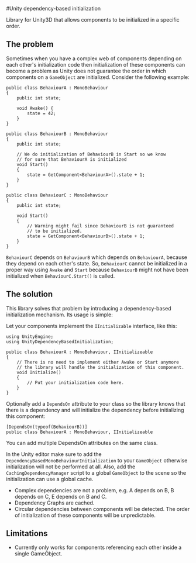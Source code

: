 #Unity dependency-based initialization

Library for Unity3D that allows components to be initialized in a specific order.

## The problem

Sometimes when you have a complex web of components depending on each other's initialization code then initialization of these components can become a problem as Unity does not guarantee the order in which components on a `GameObject` are initialized. Consider the following example:

    public class BehaviourA : MonoBehaviour 
    {
        public int state;

        void Awake() {
            state = 42;
        }
    }

    public class BehaviourB : MonoBehaviour 
    {
        public int state;

        // We do initialization of BehaviourB in Start so we know 
        // for sure that BehaviourA is initialized
        void Start() 
        {
            state = GetComponent<BehaviourA>().state + 1;
        }
    }

    public class BehaviourC : MonoBehaviour 
    {
        public int state;

        void Start() 
        {
            // Warning might fail since BehaviourB is not guaranteed 
            // to be initialized.
            state = GetComponent<BehaviourB>().state + 1;
        }
    }

`BehaviourC` depends on `BehaviourB` which depends on `BehaviourA`, because they depend on each other's state. So, `BehaviourC` cannot be initialized in a proper way using `Awake` and `Start` because `BehaviourB` might not have been initialized when `BehaviourC.Start()` is called.

## The solution

This library solves that problem by introducing a dependency-based initialization mechanism. Its usage is simple:

Let your components implement the `IInitializable` interface, like this:

    using UnityEngine;
    using UnityDependencyBasedInitialization;

    public class BehaviourA : MonoBehaviour, IInitializeable 
    {
        // There is no need to implement either Awake or Start anymore
        // the library will handle the initialization of this component.
        void Initialize()
        {
            // Put your initialization code here.
        }
    }

Optionally add a `DependsOn` attribute to your class so the library knows that there is a dependency and will initialize the dependency before initializing this component:

    [DependsOn(typeof(BehaviourB))]
    public class BehaviourA : MonoBehaviour, IInitializeable 

You can add multiple DependsOn attributes on the same class.

In the Unity editor make sure to add the `DependencyBasedMonoBehaviourInitialization` to your `GameObject` otherwise initialization will not be performed at all. Also, add the `CachingDependencyManager` script to a global `GameObject` to the scene so the initialization can use a global cache.

 - Complex dependencies are not a problem, e.g. A depends on B, B depends on C, E depends on B and C.
 - Dependency Graphs are cached.
 - Circular dependencies between components will be detected. The order of initialization of these components will be unpredictable.

## Limitations

 - Currently only works for components referencing each other inside a single GameObject.
